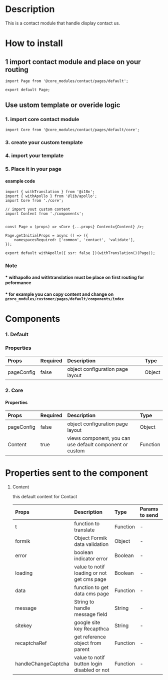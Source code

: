 # Description

This is a contact module that handle display contact us.

# How to install
## 1 import contact module and place on your routing

````
import Page from '@core_modules/contact/pages/default';

export default Page;
````

## Use ustom template or overide logic
### 1. import core contact module

````
import Core from '@core_modules/contact/pages/default/core';
````

### 3. create your custom template
### 4. import your template
### 5. Place it in your page
#### example code
````
import { withTranslation } from '@i18n';
import { withApollo } from '@lib/apollo';
import Core from './core';

// import yout custom content
import Content from './components';


const Page = (props) => <Core {...props} Content={Content} />;

Page.getInitialProps = async () => ({
    namespacesRequired: ['common', 'contact', 'validate'],
});

export default withApollo({ ssr: false })(withTranslation()(Page));

````

### Note
#### * withapollo and withtranslation must be place on first routing for peformance
#### * for example you can copy content and change on `@core_modules/customer/pages/default/components/index`

# Components
### 1. Default
### Properties
| Props       | Required | Description | Type |
| :---        | :---     | :---        |:---  |
| pageConfig  |  false   | object configuration page layout      | Object|


### 2. Core
#### Properties
| Props       | Required | Description | Type |
| :---        | :---     | :---        |:---  |
| pageConfig  |  false   | object configuration page layout      | Object|
| Content      |  true    | views component, you can use default component or custom | Function |


# Properties sent to the component

1. Content

    this default content for Contact

    | Props       | Description | Type | Params to send |
    | :---        | :---        |:---  | :---  |
    | t           | function to translate      | Function | - | 
    | formik      | Object Formik data validation      | Object | - |
    | error       | boolean  indicator error | Boolean | - |
    | loading     | value to notif loading or not get cms page| Boolean | - |
    | data        | function to get data cms page | Function | - |
    | message     | String to handle message field | String | - |
    | sitekey     | google site key Recapthca | String | - |
    | recaptchaRef | get reference object from parent | Function | - |
    |handleChangeCaptcha | value to notif button login disabled or not | Function | - |